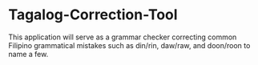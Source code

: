 # Tagalog-Correction-Tool
This application will serve as a grammar checker correcting common Filipino grammatical mistakes such as din/rin, daw/raw, and doon/roon to name a few.
